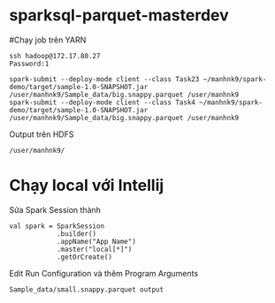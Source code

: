 # sparksql-parquet-masterdev
#Chạy job trên YARN
```
ssh hadoop@172.17.80.27
Password:1
```
```
spark-submit --deploy-mode client --class Task23 ~/manhnk9/spark-demo/target/sample-1.0-SNAPSHOT.jar /user/manhnk9/Sample_data/big.snappy.parquet /user/manhnk9
spark-submit --deploy-mode client --class Task4 ~/manhnk9/spark-demo/target/sample-1.0-SNAPSHOT.jar /user/manhnk9/Sample_data/big.snappy.parquet /user/manhnk9
```
Output trên HDFS
```
/user/manhnk9/
```
# Chạy local với Intellij
Sửa Spark Session thành
```
val spark = SparkSession
            .builder()
            .appName("App Name")
            .master("local[*]")
            .getOrCreate()
```
Edit Run Configuration và thêm Program Arguments
```
Sample_data/small.snappy.parquet output
```
